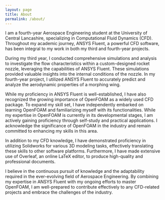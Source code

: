 ```yaml
---
layout: page
title: About
permalink: /about/
---
```


I am a fourth-year Aerospace Engineering student at the University of Central Lancashire, specializing in Computational Fluid Dynamics (CFD). Throughout my academic journey, ANSYS Fluent, a powerful CFD software, has been integral to my work in both my third and fourth-year projects.

During my third year, I conducted comprehensive simulations and analysis to investigate the flow characteristics within a custom-designed rocket nozzle, leveraging the capabilities of ANSYS Fluent. These simulations provided valuable insights into the internal conditions of the nozzle. In my fourth-year project, I utilized ANSYS Fluent to accurately predict and analyze the aerodynamic properties of a morphing wing.

While my proficiency in ANSYS Fluent is well-established, I have also recognized the growing importance of OpenFOAM as a widely used CFD package. To expand my skill set, I have independently embarked on learning OpenFOAM and familiarizing myself with its functionalities. While my expertise in OpenFOAM is currently in its developmental stages, I am actively gaining proficiency through self-study and practical applications. I acknowledge the significance of OpenFOAM in the industry and remain committed to enhancing my skills in this area.

In addition to my CFD knowledge, I have demonstrated proficiency in utilizing Solidworks for various 3D modeling tasks, effectively translating these skills to other software platforms. Furthermore, I have made extensive use of Overleaf, an online LaTeX editor, to produce high-quality and professional documents.

I believe in the continuous pursuit of knowledge and the adaptability required in the ever-evolving field of Aerospace Engineering. By combining my expertise in ANSYS Fluent with my ongoing efforts to master OpenFOAM, I am well-prepared to contribute effectively to any CFD-related projects and embrace the challenges of the industry.